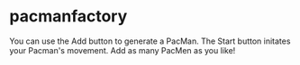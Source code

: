 # pacmanfactory
You can use the Add button to generate a PacMan. The Start button initates your Pacman's movement. Add as many PacMen as you like!
